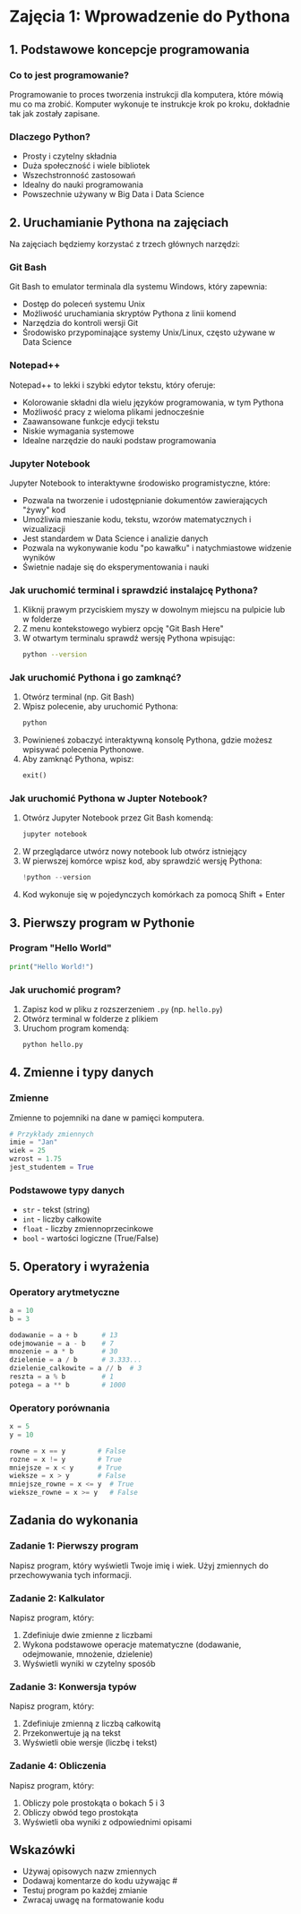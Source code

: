 # Zajęcia 1: Wprowadzenie do Pythona

## 1. Podstawowe koncepcje programowania

### Co to jest programowanie?
Programowanie to proces tworzenia instrukcji dla komputera, które mówią mu co ma zrobić. Komputer wykonuje te instrukcje krok po kroku, dokładnie tak jak zostały zapisane.

### Dlaczego Python?
- Prosty i czytelny składnia
- Duża społeczność i wiele bibliotek
- Wszechstronność zastosowań
- Idealny do nauki programowania
- Powszechnie używany w Big Data i Data Science

## 2. Uruchamianie Pythona na zajęciach

Na zajęciach będziemy korzystać z trzech głównych narzędzi:

### Git Bash
Git Bash to emulator terminala dla systemu Windows, który zapewnia:
- Dostęp do poleceń systemu Unix
- Możliwość uruchamiania skryptów Pythona z linii komend
- Narzędzia do kontroli wersji Git
- Środowisko przypominające systemy Unix/Linux, często używane w Data Science

### Notepad++
Notepad++ to lekki i szybki edytor tekstu, który oferuje:
- Kolorowanie składni dla wielu języków programowania, w tym Pythona
- Możliwość pracy z wieloma plikami jednocześnie
- Zaawansowane funkcje edycji tekstu
- Niskie wymagania systemowe
- Idealne narzędzie do nauki podstaw programowania

### Jupyter Notebook
Jupyter Notebook to interaktywne środowisko programistyczne, które:
- Pozwala na tworzenie i udostępnianie dokumentów zawierających "żywy" kod
- Umożliwia mieszanie kodu, tekstu, wzorów matematycznych i wizualizacji
- Jest standardem w Data Science i analizie danych
- Pozwala na wykonywanie kodu "po kawałku" i natychmiastowe widzenie wyników
- Świetnie nadaje się do eksperymentowania i nauki

### Jak uruchomić terminal i sprawdzić instalajcę Pythona?
1. Kliknij prawym przyciskiem myszy w dowolnym miejscu na pulpicie lub w folderze
2. Z menu kontekstowego wybierz opcję "Git Bash Here"
3. W otwartym terminalu sprawdź wersję Pythona wpisując:
   ```bash
   python --version
   ```
### Jak uruchomić Pythona i go zamknąć?
1. Otwórz terminal (np. Git Bash)
2. Wpisz polecenie, aby uruchomić Pythona:
   ```bash
   python
   ```
3. Powinieneś zobaczyć interaktywną konsolę Pythona, gdzie możesz wpisywać polecenia Pythonowe.
4. Aby zamknąć Pythona, wpisz:
   ```python
   exit()
   ```
### Jak uruchomić Pythona w Jupter Notebook?


1. Otwórz Jupyter Notebook przez Git Bash komendą:
   ```bash
   jupyter notebook
   ```
2. W przeglądarce utwórz nowy notebook lub otwórz istniejący
3. W pierwszej komórce wpisz kod, aby sprawdzić wersję Pythona:
   ```python
   !python --version
   ```
4. Kod wykonuje się w pojedynczych komórkach za pomocą Shift + Enter

## 3. Pierwszy program w Pythonie

### Program "Hello World"
```python
print("Hello World!")
```

### Jak uruchomić program?
1. Zapisz kod w pliku z rozszerzeniem `.py` (np. `hello.py`)
2. Otwórz terminal w folderze z plikiem
3. Uruchom program komendą:
   ```bash
   python hello.py
   ```

## 4. Zmienne i typy danych

### Zmienne
Zmienne to pojemniki na dane w pamięci komputera.

```python
# Przykłady zmiennych
imie = "Jan"
wiek = 25
wzrost = 1.75
jest_studentem = True
```

### Podstawowe typy danych
- `str` - tekst (string)
- `int` - liczby całkowite
- `float` - liczby zmiennoprzecinkowe
- `bool` - wartości logiczne (True/False)

## 5. Operatory i wyrażenia

### Operatory arytmetyczne
```python
a = 10
b = 3

dodawanie = a + b      # 13
odejmowanie = a - b    # 7
mnozenie = a * b       # 30
dzielenie = a / b      # 3.333...
dzielenie_calkowite = a // b  # 3
reszta = a % b         # 1
potega = a ** b        # 1000
```

### Operatory porównania
```python
x = 5
y = 10

rowne = x == y        # False
rozne = x != y        # True
mniejsze = x < y      # True
wieksze = x > y       # False
mniejsze_rowne = x <= y  # True
wieksze_rowne = x >= y   # False
```

## Zadania do wykonania

### Zadanie 1: Pierwszy program
Napisz program, który wyświetli Twoje imię i wiek. Użyj zmiennych do przechowywania tych informacji.

### Zadanie 2: Kalkulator
Napisz program, który:
1. Zdefiniuje dwie zmienne z liczbami
2. Wykona podstawowe operacje matematyczne (dodawanie, odejmowanie, mnożenie, dzielenie)
3. Wyświetli wyniki w czytelny sposób

### Zadanie 3: Konwersja typów
Napisz program, który:
1. Zdefiniuje zmienną z liczbą całkowitą
2. Przekonwertuje ją na tekst
3. Wyświetli obie wersje (liczbę i tekst)

### Zadanie 4: Obliczenia
Napisz program, który:
1. Obliczy pole prostokąta o bokach 5 i 3
2. Obliczy obwód tego prostokąta
3. Wyświetli oba wyniki z odpowiednimi opisami

## Wskazówki
- Używaj opisowych nazw zmiennych
- Dodawaj komentarze do kodu używając #
- Testuj program po każdej zmianie
- Zwracaj uwagę na formatowanie kodu 